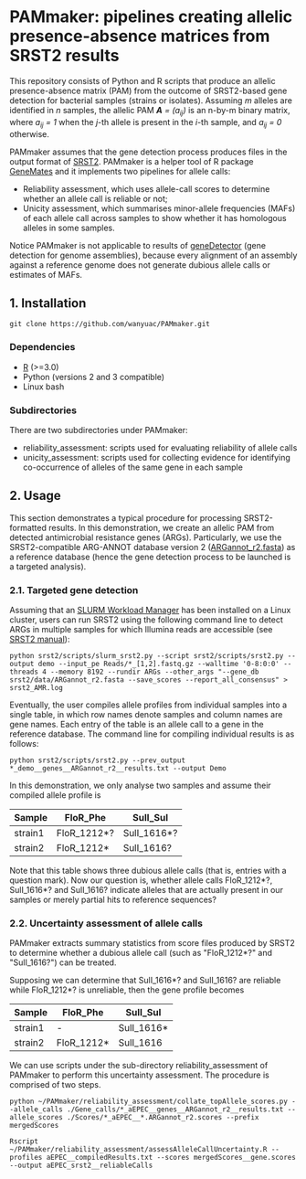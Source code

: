 # PAMmaker: pipelines creating allelic presence-absence matrices from SRST2 results

This repository consists of Python and R scripts that produce an allelic presence-absence matrix (PAM) from the outcome of SRST2-based gene detection for bacterial samples (strains or isolates). Assuming _m_ alleles are identified in _n_ samples, the allelic PAM _**A** = (a<sub>ij</sub>)_ is an n-by-m binary matrix, where _a<sub>ij</sub> = 1_ when the _j_-th allele is present in the _i_-th sample, and _a<sub>ij</sub> = 0_ otherwise.

PAMmaker assumes that the gene detection process produces files in the output format of [SRST2](https://github.com/katholt/srst2). PAMmaker is a helper tool of R package [GeneMates](https://github.com/wanyuac/GeneMates) and it implements two pipelines for allele calls:  

* Reliability assessment, which uses allele-call scores to determine whether an allele call is reliable or not;  
* Unicity assessment, which summarises minor-allele frequencies (MAFs) of each allele call across samples to show whether it has homologous alleles in some samples.  

Notice PAMmaker is not applicable to results of [geneDetector](https://github.com/wanyuac/geneDetector) (gene detection for genome assemblies), because every alignment of an assembly against a reference genome does not generate dubious allele calls or estimates of MAFs.

## 1. Installation
```
git clone https://github.com/wanyuac/PAMmaker.git
```

### Dependencies

* [R](https://www.r-project.org) (>=3.0)
* Python (versions 2 and 3 compatible)
* Linux bash

### Subdirectories
There are two subdirectories under PAMmaker:  

* reliability\_assessment: scripts used for evaluating reliability of allele calls  
* unicity\_assessment: scripts used for collecting evidence for identifying co-occurrence of alleles of the same gene in each sample  

## 2. Usage

This section demonstrates a typical procedure for processing SRST2-formatted results. In this demonstration, we create an allelic PAM from detected antimicrobial resistance genes (ARGs). Particularly, we use the SRST2-compatible ARG-ANNOT database version 2 ([ARGannot_r2.fasta](https://github.com/katholt/srst2/blob/master/data/ARGannot_r2.fasta)) as a reference database (hence the gene detection process to be launched is a targeted analysis).

### 2.1. Targeted gene detection
Assuming that an [SLURM Workload Manager](https://slurm.schedmd.com/documentation.html) has been installed on a Linux cluster, users can run SRST2 using the following command line to detect ARGs in multiple samples for which Illumina reads are accessible (see [SRST2 manual](https://github.com/katholt/srst2)):

```
python srst2/scripts/slurm_srst2.py --script srst2/scripts/srst2.py --output demo --input_pe Reads/*_[1,2].fastq.gz --walltime '0-8:0:0' --threads 4 --memory 8192 --rundir ARGs --other_args "--gene_db srst2/data/ARGannot_r2.fasta --save_scores --report_all_consensus" > srst2_AMR.log
```

Eventually, the user compiles allele profiles from individual samples into a single table, in which row names denote samples and column names are gene names. Each entry of the table is an allele call to a gene in the reference database. The command line for compiling individual results is as follows:

```
python srst2/scripts/srst2.py --prev_output *_demo__genes__ARGannot_r2__results.txt --output Demo
```

In this demonstration, we only analyse two samples and assume their compiled allele profile is 

| Sample  | FloR\_Phe    | SulI\_Sul    |
|---------|-------------|-------------|
| strain1 | FloR\_1212\*? | SulI\_1616\*? |
| strain2 | FloR\_1212\*  | SulI\_1616?  |

Note that this table shows three dubious allele calls (that is, entries with a question mark). Now our question is, whether allele calls FloR\_1212*?, SulI\_1616\*? and SulI\_1616? indicate alleles that are actually present in our samples or merely partial hits to reference sequences?

### 2.2. Uncertainty assessment of allele calls

PAMmaker extracts summary statistics from score files produced by SRST2 to determine whether a dubious allele call (such as "FloR\_1212*?" and "SulI\_1616?") can be treated.

Supposing we can determine that SulI\_1616\*? and SulI\_1616? are reliable while FloR\_1212\*? is unreliable, then the gene profile becomes

| Sample  | FloR\_Phe    | SulI\_Sul    |
|---------|-------------|-------------|
| strain1 | - | SulI\_1616\* |
| strain2 | FloR\_1212\*  | SulI\_1616  |

We can use scripts under the sub-directory reliability\_assessment of PAMmaker to perform this uncertainty assessment. The procedure is comprised of two steps.

```
python ~/PAMmaker/reliability_assessment/collate_topAllele_scores.py --allele_calls ./Gene_calls/*_aEPEC__genes__ARGannot_r2__results.txt --allele_scores ./Scores/*_aEPEC__*.ARGannot_r2.scores --prefix mergedScores
```

```
Rscript ~/PAMmaker/reliability_assessment/assessAlleleCallUncertainty.R --profiles aEPEC__compiledResults.txt --scores mergedScores__gene.scores --output aEPEC_srst2__reliableCalls
```
